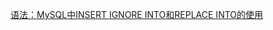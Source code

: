 

[语法：MySQL中INSERT IGNORE INTO和REPLACE INTO的使用](https://www.cnblogs.com/RoadGY/archive/2011/09/28/2193733.html)

